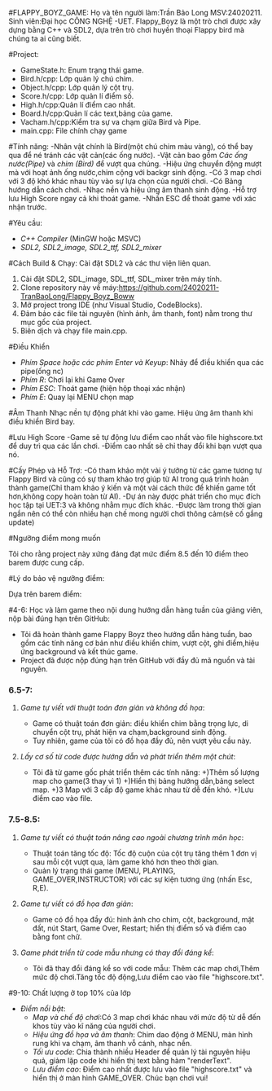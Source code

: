 #FLAPPY_BOYZ_GAME:
Họ và tên người làm:Trần Bảo Long
MSV:24020211.
Sinh viên:Đại học CÔNG NGHỆ -UET.
Flappy_Boyz là một trò chơi được xây dựng bằng C++ và SDL2, dựa trên trò chơi huyền thoại Flappy bird mà chúng ta ai cũng biết.
  

#Project:
- GameState.h: Enum trạng thái game.
- Bird.h/cpp: Lớp quản lý chú chim.
- Object.h/cpp: Lớp quản lý cột trụ.
- Score.h/cpp: Lớp quản lí điểm số.
- High.h/cpp:Quản lí điểm cao nhất.
- Board.h/cpp:Quản lí các text,bảng của game.
- Vacham.h/cpp:Kiểm tra sự va chạm giữa Bird và Pipe.
- main.cpp: File chính chạy game

#Tính năng:
-Nhân vật chính là Bird(một chú chim màu vàng), có thể bay qua để né tránh các vật cản(các ống nước).
-Vật cản bao gồm *Các ống nước(Pipe)* và *chim (Bird)* để vượt qua chúng.
-Hiệu ứng chuyển động mượt mà với hoạt ảnh ống nước,chim cộng với backgr sinh động.
-Có 3 map chơi với 3 độ khó khác nhau tùy vào sự lựa chọn của người chơi.
-Có Bảng hướng dẫn cách chơi.
-Nhạc nền và hiệu ứng âm thanh sinh động.
-Hỗ trợ lưu High Score ngay cả khi thoát game.
-Nhấn ESC để thoát game với xác nhận trước.

#Yêu cầu:
- *C++ Compiler* (MinGW hoặc MSVC)
- *SDL2, SDL2_image, SDL2_ttf, SDL2_mixer*

#Cách Build & Chạy:
Cài đặt SDL2 và các thư viện liên quan.
1. Cài đặt SDL2, SDL_image, SDL_ttf, SDL_mixer trên máy tính.
2. Clone repository này về máy:https://github.com/24020211-TranBaoLong/Flappy_Boyz_Boww
3. Mở project trong IDE (như Visual Studio, CodeBlocks).
4. Đảm bảo các file tài nguyên (hình ảnh, âm thanh, font) nằm trong thư mục gốc của project.
5. Biên dịch và chạy file main.cpp.

#Điều Khiển
- *Phím Space hoặc các phím Enter và Keyup*: Nhảy để điều khiển qua các pipe(ống nc)
- *Phím R*: Chơi lại khi Game Over
- *Phím ESC*: Thoát game (hiện hộp thoại xác nhận)
- *Phím E*: Quay lại MENU chọn map

#Âm Thanh
Nhạc nền tự động phát khi vào game.
Hiệu ứng âm thanh khi điều khiển Bird bay.


#Lưu High Score
-Game sẽ tự động lưu điểm cao nhất vào file highscore.txt để duy trì qua các lần chơi.
-Điểm cao nhất sẽ chỉ thay đổi khi bạn vượt qua nó.

#Cấy Phép và Hỗ Trợ:
-Có tham khảo một vài ý tưởng từ các game tương tự Flappy Bird và cũng có sự tham khảo trợ giúp từ AI trong quá trình hoàn thành game(Chỉ tham khảo ý kiến và một 
vài cách thức để khiến game tốt hơn,không copy hoàn toàn từ AI).
-Dự án này được phát triển cho mục đích học tập tại UET:3 và không nhằm mục đích khác.
-Được làm trong thời gian ngắn nên có thể còn nhiều hạn chế mong người chơi thông cảm(sẽ cố gắng update)

#Ngưỡng điểm mong muốn

Tôi cho rằng project này xứng đáng đạt mức điểm 8.5 đến 10 điểm theo barem được cung cấp.

#Lý do bảo vệ ngưỡng điểm:

Dựa trên barem điểm:

#4-6: Học và làm game theo nội dung hướng dẫn hàng tuần của giảng viên, nộp bài đúng hạn trên GitHub:

- Tôi đã hoàn thành game Flappy Boyz theo hướng dẫn hàng tuần, bao gồm các tính năng cơ bản như điều khiển chim, vượt cột, ghi điểm,hiệu ứng background và kết thúc game.
- Project đã được nộp đúng hạn trên GitHub với đầy đủ mã nguồn và tài nguyên.

### 6.5-7:

1. *Game tự viết với thuật toán đơn giản và không đồ họa*:

   - Game có thuật toán đơn giản: điều khiển chim bằng trọng lực, di chuyển cột trụ, phát hiện va chạm,background sinh động.
   - Tuy nhiên, game của tôi có đồ họa đầy đủ, nên vượt yêu cầu này.

2. *Lấy cơ số từ code được hướng dẫn và phát triển thêm một chút*:

   - Tôi đã từ game gốc phát triển thêm các tính năng:
     +)Thêm số lượng map cho game(3 thay vì 1)
     +)Hiển thị bảng hướng dẫn,bảng select map.
     +)3 Map với 3 cấp độ game khác nhau từ dễ đến khó.
     +)Lưu điểm cao vào file.

### 7.5-8.5:

1. *Game tự viết có thuật toán nâng cao ngoài chương trình môn học*:

   - Thuật toán tăng tốc độ: Tốc độ cuộn của cột trụ tăng thêm 1 đơn vị sau mỗi cột vượt qua, làm game khó hơn theo thời gian.
   - Quản lý trạng thái game (MENU, PLAYING, GAME_OVER,INSTRUCTOR) với các sự kiện tương ứng (nhấn Esc, R,E).

2. *Game tự viết có đồ họa đơn giản*:

   - Game có đồ họa đầy đủ: hình ảnh cho chim, cột, background, mặt đất, nút Start, Game Over, Restart; hiển thị điểm số và điểm cao bằng font chữ.

3. *Game phát triển từ code mẫu nhưng có thay đổi đáng kể*:
   - Tôi đã thay đổi đáng kể so với code mẫu: Thêm các map chơi,Thêm mức độ chơi.Tăng tốc độ động,Lưu điểm cao vào file "highscore.txt".

#9-10: Chất lượng ở top 10% của lớp

- *Điểm nổi bật*:
  - *Map và chế độ chơi*:Có 3 map chơi khác nhau với mức độ từ dễ đến khos tùy vào kĩ năng của người chơi.
  - *Hiệu ứng đồ họa và âm thanh*: Chim dao động ở MENU, màn hình rung khi va chạm, âm thanh vỗ cánh, nhạc nền.
  - *Tối ưu code*: Chia thành nhiều Header để quản lý tài nguyên hiệu quả, giảm lặp code khi hiển thị text bằng hàm "renderText".
  - *Lưu điểm cao*: Điểm cao nhất được lưu vào file "highscore.txt" và hiển thị ở màn hình GAME_OVER.
Chúc bạn chơi vui! 
